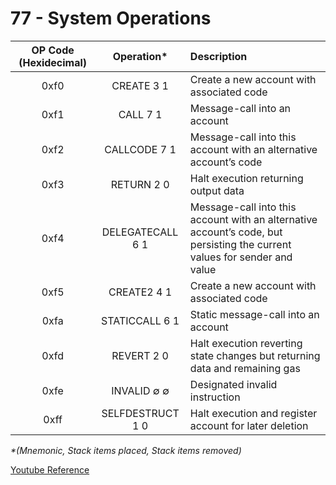 # 77 - System Operations
| OP Code (Hexidecimal) | Operation\* | Description | 
|:-:|:-:|:-|
|0xf0|CREATE 3 1|Create a new account with associated code|
|0xf1|CALL 7 1|Message-call into an account|
|0xf2|CALLCODE 7 1|Message-call into this account with an alternative account’s code|
|0xf3|RETURN 2 0|Halt execution returning output data|
|0xf4| DELEGATECALL 6 1|Message-call into this account with an alternative account’s code, but persisting the current values for sender and value|
|0xf5|CREATE2 4 1|Create a new account with associated code|
|0xfa|STATICCALL 6 1|Static message-call into an account|
|0xfd|REVERT 2 0|Halt execution reverting state changes but returning data and remaining gas|
|0xfe|INVALID ∅ ∅|Designated invalid instruction|
|0xff|SELFDESTRUCT 1 0|Halt execution and register account for later deletion|

*\*(Mnemonic, Stack items placed, Stack items removed)*

[Youtube Reference](https://youtu.be/MFoxW07ICKs?t=956)
